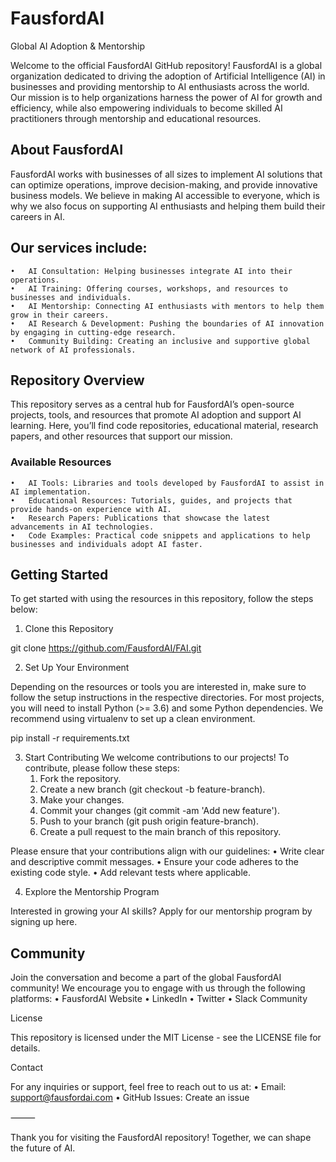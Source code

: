 # FausfordAI 

Global AI Adoption & Mentorship

Welcome to the official FausfordAI GitHub repository! FausfordAI is a global organization dedicated to driving the adoption of Artificial Intelligence (AI) in businesses and providing mentorship to AI enthusiasts across the world. Our mission is to help organizations harness the power of AI for growth and efficiency, while also empowering individuals to become skilled AI practitioners through mentorship and educational resources.

## About FausfordAI

FausfordAI works with businesses of all sizes to implement AI solutions that can optimize operations, improve decision-making, and provide innovative business models. We believe in making AI accessible to everyone, which is why we also focus on supporting AI enthusiasts and helping them build their careers in AI.

## Our services include:
	•	AI Consultation: Helping businesses integrate AI into their operations.
	•	AI Training: Offering courses, workshops, and resources to businesses and individuals.
	•	AI Mentorship: Connecting AI enthusiasts with mentors to help them grow in their careers.
	•	AI Research & Development: Pushing the boundaries of AI innovation by engaging in cutting-edge research.
	•	Community Building: Creating an inclusive and supportive global network of AI professionals.

## Repository Overview

This repository serves as a central hub for FausfordAI’s open-source projects, tools, and resources that promote AI adoption and support AI learning. Here, you’ll find code repositories, educational material, research papers, and other resources that support our mission.

### Available Resources
	•	AI Tools: Libraries and tools developed by FausfordAI to assist in AI implementation.
	•	Educational Resources: Tutorials, guides, and projects that provide hands-on experience with AI.
	•	Research Papers: Publications that showcase the latest advancements in AI technologies.
	•	Code Examples: Practical code snippets and applications to help businesses and individuals adopt AI faster.

## Getting Started

To get started with using the resources in this repository, follow the steps below:

1. Clone this Repository

git clone https://github.com/FausfordAI/FAI.git

2. Set Up Your Environment

Depending on the resources or tools you are interested in, make sure to follow the setup instructions in the respective directories. For most projects, you will need to install Python (>= 3.6) and some Python dependencies. We recommend using virtualenv to set up a clean environment.

pip install -r requirements.txt

3. Start Contributing
We welcome contributions to our projects! To contribute, please follow these steps:
	 1.	Fork the repository.
	 2.	Create a new branch (git checkout -b feature-branch).
	 3.	Make your changes.
	 4.	Commit your changes (git commit -am 'Add new feature').
	 5.	Push to your branch (git push origin feature-branch).
	 6.	Create a pull request to the main branch of this repository.

Please ensure that your contributions align with our guidelines:
	 •	Write clear and descriptive commit messages.
	 •	 Ensure your code adheres to the existing code style.
	 •	Add relevant tests where applicable.

4. Explore the Mentorship Program

Interested in growing your AI skills? Apply for our mentorship program by signing up here.

## Community

Join the conversation and become a part of the global FausfordAI community! We encourage you to engage with us through the following platforms:
	 •	FausfordAI Website
	 •	LinkedIn
	 •	Twitter
	 •	Slack Community

License

This repository is licensed under the MIT License - see the LICENSE file for details.

Contact

For any inquiries or support, feel free to reach out to us at:
	•	Email: support@fausfordai.com
	•	GitHub Issues: Create an issue

⸻

Thank you for visiting the FausfordAI repository! Together, we can shape the future of AI.